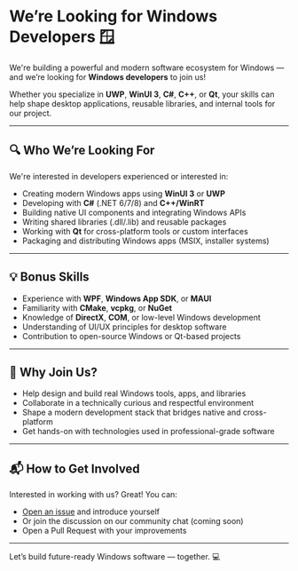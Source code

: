# We’re Looking for Windows Developers 🪟

We're building a powerful and modern software ecosystem for Windows — and we’re looking for **Windows developers** to join us!

Whether you specialize in **UWP**, **WinUI 3**, **C#**, **C++**, or **Qt**, your skills can help shape desktop applications, reusable libraries, and internal tools for our project.

---

## 🔍 Who We’re Looking For

We're interested in developers experienced or interested in:

- Creating modern Windows apps using **WinUI 3** or **UWP**
- Developing with **C#** (.NET 6/7/8) and **C++/WinRT**
- Building native UI components and integrating Windows APIs
- Writing shared libraries (.dll/.lib) and reusable packages
- Working with **Qt** for cross-platform tools or custom interfaces
- Packaging and distributing Windows apps (MSIX, installer systems)

---

## 💡 Bonus Skills

- Experience with **WPF**, **Windows App SDK**, or **MAUI**
- Familiarity with **CMake**, **vcpkg**, or **NuGet**
- Knowledge of **DirectX**, **COM**, or low-level Windows development
- Understanding of UI/UX principles for desktop software
- Contribution to open-source Windows or Qt-based projects

---

## 🤝 Why Join Us?

- Help design and build real Windows tools, apps, and libraries  
- Collaborate in a technically curious and respectful environment  
- Shape a modern development stack that bridges native and cross-platform  
- Get hands-on with technologies used in professional-grade software  

---

## 📬 How to Get Involved

Interested in working with us? Great! You can:

- [Open an issue](https://github.com/Ivan-Bondaruk/.github/issues/new) and introduce yourself
- Or join the discussion on our community chat (coming soon)
- Open a Pull Request with your improvements

---

Let’s build future-ready Windows software — together. 💻